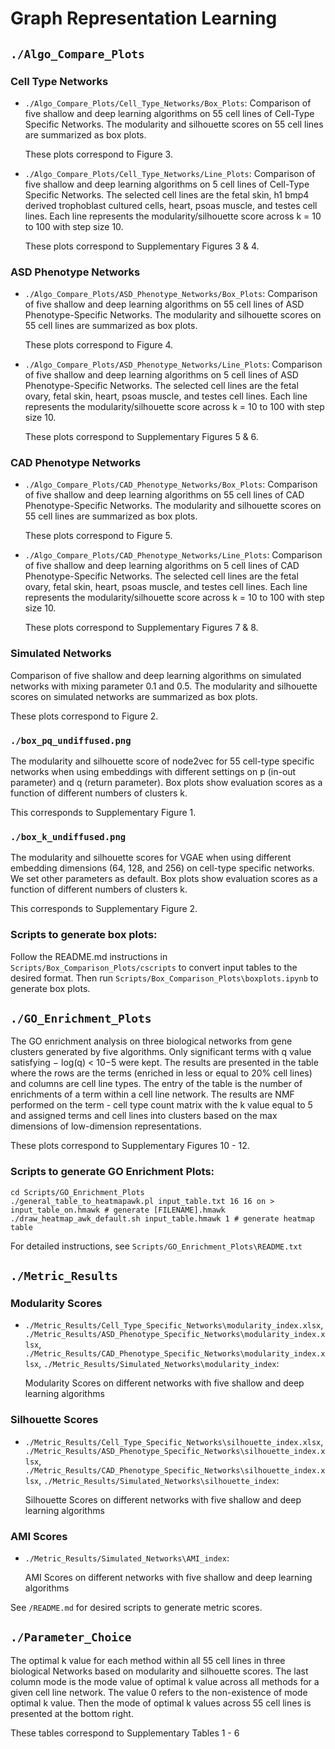 # Graph Representation Learning

## `./Algo_Compare_Plots`

### Cell Type Networks

- `./Algo_Compare_Plots/Cell_Type_Networks/Box_Plots`:
    Comparison of five shallow and deep learning algorithms on 55 cell lines of Cell-Type Specific Networks. The modularity and silhouette scores on 55 cell lines are summarized as box plots.

  These plots correspond to Figure 3.
- `./Algo_Compare_Plots/Cell_Type_Networks/Line_Plots`:
    Comparison of five shallow and deep learning algorithms on 5 cell lines of Cell-Type Specific Networks. The selected cell lines are the fetal skin, h1 bmp4 derived trophoblast cultured cells, heart, psoas muscle, and testes cell lines. Each line represents the modularity/silhouette score across k = 10 to 100 with step size 10.

  These plots correspond to Supplementary Figures 3 & 4.

### ASD Phenotype Networks

- `./Algo_Compare_Plots/ASD_Phenotype_Networks/Box_Plots`:
    Comparison of five shallow and deep learning algorithms on 55 cell lines of ASD Phenotype-Specific Networks. The modularity and silhouette scores on 55 cell lines are summarized as box plots.

  These plots correspond to Figure 4.
- `./Algo_Compare_Plots/ASD_Phenotype_Networks/Line_Plots`:
    Comparison of five shallow and deep learning algorithms on 5 cell lines of ASD Phenotype-Specific Networks. The selected cell lines are the fetal ovary, fetal skin, heart, psoas muscle, and testes cell lines. Each line represents the modularity/silhouette score across k = 10 to 100 with step size 10.

  These plots correspond to Supplementary Figures 5 & 6.

### CAD Phenotype Networks

- `./Algo_Compare_Plots/CAD_Phenotype_Networks/Box_Plots`:
    Comparison of five shallow and deep learning algorithms on 55 cell lines of CAD Phenotype-Specific Networks. The modularity and silhouette scores on 55 cell lines are summarized as box plots.

  These plots correspond to Figure 5.
- `./Algo_Compare_Plots/CAD_Phenotype_Networks/Line_Plots`:
    Comparison of five shallow and deep learning algorithms on 5 cell lines of CAD Phenotype-Specific Networks. The selected cell lines are the fetal ovary, fetal skin, heart, psoas muscle, and testes cell lines. Each line represents the modularity/silhouette score across k = 10 to 100 with step size 10.

  These plots correspond to Supplementary Figures 7 & 8.

### Simulated Networks

Comparison of five shallow and deep learning algorithms on simulated networks with mixing parameter 0.1 and 0.5. The modularity and silhouette scores on simulated networks are summarized as box plots. 

These plots correspond to Figure 2.

### `./box_pq_undiffused.png`

The modularity and silhouette score of node2vec for 55 cell-type specific networks when using embeddings with different settings on p (in-out parameter) and q (return parameter). Box plots show evaluation scores as a function of different numbers of clusters k. 

This corresponds to Supplementary Figure 1.

### `./box_k_undiffused.png`

The modularity and silhouette scores for VGAE when using different embedding dimensions (64, 128, and 256) on cell-type specific networks. We set other parameters as default. Box plots show evaluation scores as a function of different numbers of clusters k. 

This corresponds to Supplementary Figure 2.


### Scripts to generate box plots: 

Follow the README.md instructions in `Scripts/Box_Comparison_Plots/cscripts` to convert input tables to the desired format. Then run `Scripts/Box_Comparison_Plots\boxplots.ipynb` to generate box plots.


## `./GO_Enrichment_Plots`

The GO enrichment analysis on three biological networks from gene clusters generated by five algorithms. Only significant terms with q value satisfying − log(q) < 10−5 were kept. The results are presented in the table where the rows are the terms (enriched in less
or equal to 20% cell lines) and columns are cell line types. The entry of the table is the number of enrichments of a term within a cell line network. The results are NMF performed on the term - cell type count matrix with the k value equal to 5 and assigned terms and cell lines into clusters based on the max dimensions of low-dimension representations.

These plots correspond to Supplementary Figures 10 - 12.

### Scripts to generate GO Enrichment Plots:

```
cd Scripts/GO_Enrichment_Plots
./general_table_to_heatmapawk.pl input_table.txt 16 16 on > input_table_on.hmawk # generate [FILENAME].hmawk
./draw_heatmap_awk_default.sh input_table.hmawk 1 # generate heatmap table
```
For detailed instructions, see `Scripts/GO_Enrichment_Plots\README.txt`

##  `./Metric_Results`

### Modularity Scores

- `./Metric_Results/Cell_Type_Specific_Networks\modularity_index.xlsx`, `./Metric_Results/ASD_Phenotype_Specific_Networks\modularity_index.xlsx`, `./Metric_Results/CAD_Phenotype_Specific_Networks\modularity_index.xlsx`, `./Metric_Results/Simulated_Networks\modularity_index`:

  Modularity Scores on different networks with five shallow and deep learning algorithms

### Silhouette Scores

- `./Metric_Results/Cell_Type_Specific_Networks\silhouette_index.xlsx`, `./Metric_Results/ASD_Phenotype_Specific_Networks\silhouette_index.xlsx`, `./Metric_Results/CAD_Phenotype_Specific_Networks\silhouette_index.xlsx`, `./Metric_Results/Simulated_Networks\silhouette_index`:

  Silhouette Scores on different networks with five shallow and deep learning algorithms

### AMI Scores
- `./Metric_Results/Simulated_Networks\AMI_index`:

  AMI Scores on different networks with five shallow and deep learning algorithms

See `/README.md` for desired scripts to generate metric scores.

## `./Parameter_Choice`

The optimal k value for each method within all 55 cell lines in three biological Networks based on modularity and silhouette scores. The last column mode is the mode value of optimal k value across all methods for a given cell line network. The value 0 refers to the non-existence of mode
optimal k value. Then the mode of optimal k values across 55 cell lines is presented at the bottom right.

These tables correspond to Supplementary Tables 1 - 6

